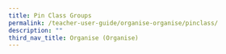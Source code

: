 ```yaml
---
title: Pin Class Groups
permalink: /teacher-user-guide/organise-organise/pinclass/
description: ""
third_nav_title: Organise (Organise)
---
```

